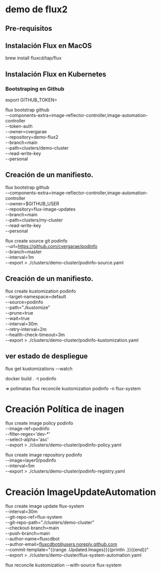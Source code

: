 # demo de flux2 

## Pre-requisitos

## Instalación Flux en MacOS

brew install fluxcd/tap/flux


## Instalación Flux en Kubernetes

### Bootstraping en Github

export GITHUB_TOKEN=<PAT-token>

flux bootstrap github \
  --components-extra=image-reflector-controller,image-automation-controller \
  --token-auth \
  --owner=cvergarae \
  --repository=demo-flux2 \
  --branch=main \
  --path=clusters/demo-cluster \
  --read-write-key \
  --personal

## Creación de un manifiesto.

flux bootstrap github \
  --components-extra=image-reflector-controller,image-automation-controller \
  --owner=$GITHUB_USER \
  --repository=flux-image-updates \
  --branch=main \
  --path=clusters/my-cluster \
  --read-write-key \
  --personal

flux create source git podinfo \
  --url=https://github.com/cvergarae/podinfo \
  --branch=master \
  --interval=1m \
  --export > ./clusters/demo-cluster/podinfo-source.yaml

## Creación de un manifiesto.

flux create kustomization podinfo \
  --target-namespace=default \
  --source=podinfo \
  --path="./kustomize" \
  --prune=true \
  --wait=true \
  --interval=30m \
  --retry-interval=2m \
  --health-check-timeout=3m \
  --export > ./clusters/demo-cluster/podinfo-kustomization.yaml

## ver estado de despliegue
flux get kustomizations --watch


docker build . -t podinfo  


➜  polimatas flux reconcile kustomization podinfo -n flux-system




# Creación Política de inagen

flux create image policy podinfo \
--image-ref=podinfo \
--filter-regex='dev-*' \
--select-alpha='asc' \
--export > ./clusters/demo-cluster/podinfo-policy.yaml



flux create image repository podinfo \
--image=layer0/podinfo \
--interval=5m \
--export > ./clusters/demo-cluster/podinfo-registry.yaml

# Creación ImageUpdateAutomation



flux create image update flux-system \
--interval=30m \
--git-repo-ref=flux-system \
--git-repo-path="./clusters/demo-cluster" \
--checkout-branch=main \
--push-branch=main \
--author-name=fluxcdbot \
--author-email=fluxcdbot@users.noreply.github.com \
--commit-template="{{range .Updated.Images}}{{println .}}{{end}}" \
--export > ./clusters/demo-cluster/flux-system-automation.yaml


flux reconcile kustomization --with-source flux-system